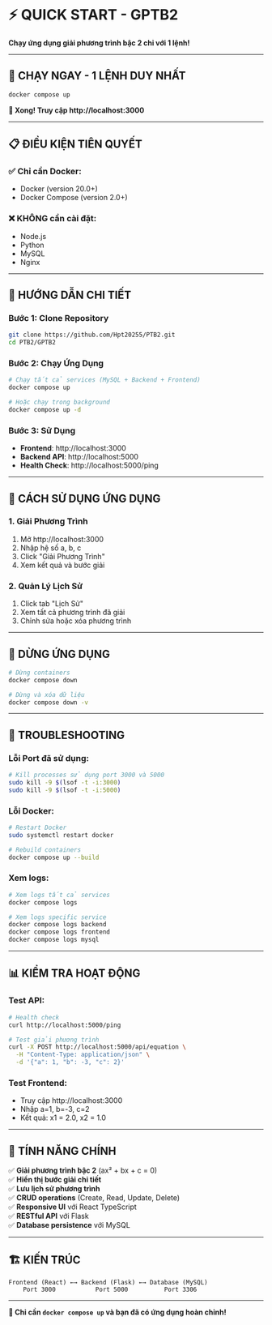 # ⚡ QUICK START - GPTB2

**Chạy ứng dụng giải phương trình bậc 2 chỉ với 1 lệnh!**

---

## 🚀 **CHẠY NGAY - 1 LỆNH DUY NHẤT**

```bash
docker compose up
```

**🎉 Xong! Truy cập http://localhost:3000**

---

## 📋 **ĐIỀU KIỆN TIÊN QUYẾT**

### ✅ **Chỉ cần Docker:**
- Docker (version 20.0+)
- Docker Compose (version 2.0+)

### ❌ **KHÔNG cần cài đặt:**
- Node.js
- Python
- MySQL
- Nginx

---

## 🎯 **HƯỚNG DẪN CHI TIẾT**

### **Bước 1: Clone Repository**
```bash
git clone https://github.com/Hpt20255/PTB2.git
cd PTB2/GPTB2
```

### **Bước 2: Chạy Ứng Dụng**
```bash
# Chạy tất cả services (MySQL + Backend + Frontend)
docker compose up

# Hoặc chạy trong background
docker compose up -d
```

### **Bước 3: Sử Dụng**
- **Frontend**: http://localhost:3000
- **Backend API**: http://localhost:5000
- **Health Check**: http://localhost:5000/ping

---

## 🧮 **CÁCH SỬ DỤNG ỨNG DỤNG**

### **1. Giải Phương Trình**
1. Mở http://localhost:3000
2. Nhập hệ số a, b, c
3. Click "Giải Phương Trình"
4. Xem kết quả và bước giải

### **2. Quản Lý Lịch Sử**
1. Click tab "Lịch Sử"
2. Xem tất cả phương trình đã giải
3. Chỉnh sửa hoặc xóa phương trình

---

## 🛑 **DỪNG ỨNG DỤNG**

```bash
# Dừng containers
docker compose down

# Dừng và xóa dữ liệu
docker compose down -v
```

---

## 🐛 **TROUBLESHOOTING**

### **Lỗi Port đã sử dụng:**
```bash
# Kill processes sử dụng port 3000 và 5000
sudo kill -9 $(lsof -t -i:3000)
sudo kill -9 $(lsof -t -i:5000)
```

### **Lỗi Docker:**
```bash
# Restart Docker
sudo systemctl restart docker

# Rebuild containers
docker compose up --build
```

### **Xem logs:**
```bash
# Xem logs tất cả services
docker compose logs

# Xem logs specific service
docker compose logs backend
docker compose logs frontend
docker compose logs mysql
```

---

## 📊 **KIỂM TRA HOẠT ĐỘNG**

### **Test API:**
```bash
# Health check
curl http://localhost:5000/ping

# Test giải phương trình
curl -X POST http://localhost:5000/api/equation \
  -H "Content-Type: application/json" \
  -d '{"a": 1, "b": -3, "c": 2}'
```

### **Test Frontend:**
- Truy cập http://localhost:3000
- Nhập a=1, b=-3, c=2
- Kết quả: x1 = 2.0, x2 = 1.0

---

## 🎯 **TÍNH NĂNG CHÍNH**

✅ **Giải phương trình bậc 2** (ax² + bx + c = 0)  
✅ **Hiển thị bước giải chi tiết**  
✅ **Lưu lịch sử phương trình**  
✅ **CRUD operations** (Create, Read, Update, Delete)  
✅ **Responsive UI** với React TypeScript  
✅ **RESTful API** với Flask  
✅ **Database persistence** với MySQL  

---

## 🏗️ **KIẾN TRÚC**

```
Frontend (React) ←→ Backend (Flask) ←→ Database (MySQL)
    Port 3000           Port 5000          Port 3306
```

---

**🚀 Chỉ cần `docker compose up` và bạn đã có ứng dụng hoàn chỉnh!**